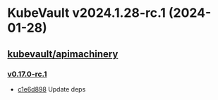 # KubeVault v2024.1.28-rc.1 (2024-01-28)


## [kubevault/apimachinery](https://github.com/kubevault/apimachinery)

### [v0.17.0-rc.1](https://github.com/kubevault/apimachinery/releases/tag/v0.17.0-rc.1)

- [c1e6d898](https://github.com/kubevault/apimachinery/commit/c1e6d898) Update deps



